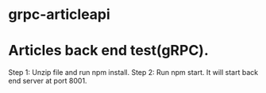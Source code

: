# grpc-articleapi

# Articles back end test(gRPC).

Step 1: Unzip file and run npm install.
Step 2: Run npm start. It will start back end server at port 8001.